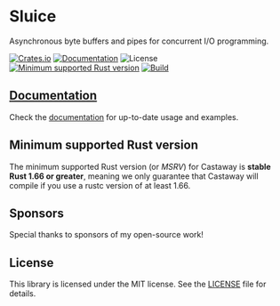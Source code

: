 # Sluice

Asynchronous byte buffers and pipes for concurrent I/O programming.

[![Crates.io](https://img.shields.io/crates/v/sluice.svg)](https://crates.io/crates/sluice)
[![Documentation](https://docs.rs/sluice/badge.svg)](https://docs.rs/sluice)
![License](https://img.shields.io/badge/license-MIT-blue.svg)
[![Minimum supported Rust version](https://img.shields.io/badge/rustc-1.66+-yellow.svg)](#minimum-supported-rust-version)
[![Build](https://github.com/sagebind/sluice/workflows/build/badge.svg)](https://github.com/sagebind/sluice/actions)

## [Documentation]

Check the [documentation] for up-to-date usage and examples.

## Minimum supported Rust version

The minimum supported Rust version (or _MSRV_) for Castaway is **stable Rust 1.66 or greater**, meaning we only guarantee that Castaway will compile if you use a rustc version of at least 1.66.

## Sponsors

Special thanks to sponsors of my open-source work!

<!-- sponsors --><!-- sponsors -->

## License

This library is licensed under the MIT license. See the [LICENSE](LICENSE) file for details.


[Documentation]: https://docs.rs/sluice
